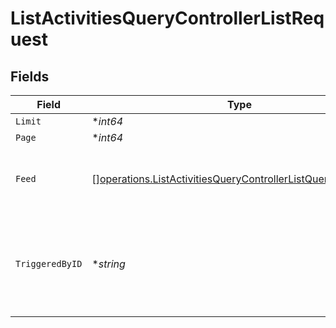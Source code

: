 # ListActivitiesQueryControllerListRequest


## Fields

| Field                                                                                                                                      | Type                                                                                                                                       | Required                                                                                                                                   | Description                                                                                                                                |
| ------------------------------------------------------------------------------------------------------------------------------------------ | ------------------------------------------------------------------------------------------------------------------------------------------ | ------------------------------------------------------------------------------------------------------------------------------------------ | ------------------------------------------------------------------------------------------------------------------------------------------ |
| `Limit`                                                                                                                                    | **int64*                                                                                                                                   | :heavy_minus_sign:                                                                                                                         | N/A                                                                                                                                        |
| `Page`                                                                                                                                     | **int64*                                                                                                                                   | :heavy_minus_sign:                                                                                                                         | N/A                                                                                                                                        |
| `Feed`                                                                                                                                     | [][operations.ListActivitiesQueryControllerListQueryParamFeed](../../models/operations/listactivitiesquerycontrollerlistqueryparamfeed.md) | :heavy_check_mark:                                                                                                                         | The feeds of users who can view the activity.                                                                                              |
| `TriggeredByID`                                                                                                                            | **string*                                                                                                                                  | :heavy_minus_sign:                                                                                                                         | The unique identifier of the user who triggered the activity (null if system).                                                             |